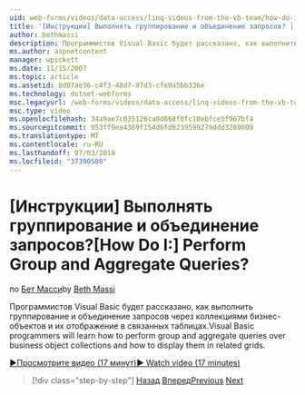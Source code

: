 ```yaml
---
uid: web-forms/videos/data-access/linq-videos-from-the-vb-team/how-do-i-perform-group-and-aggregate-queries
title: '[Инструкции] Выполнять группирование и объединение запросов? | Документы Майкрософт'
author: bethmassi
description: Программистов Visual Basic будет рассказано, как выполнить группирование и объединение запросов через коллекциями бизнес-объектов и их отображение в связанных таблицах.
ms.author: aspnetcontent
manager: wpickett
ms.date: 11/15/2007
ms.topic: article
ms.assetid: 8d07ae36-c4f3-48d7-87d3-cfe9a5bb336e
ms.technology: dotnet-webforms
msc.legacyurl: /web-forms/videos/data-access/linq-videos-from-the-vb-team/how-do-i-perform-group-and-aggregate-queries
msc.type: video
ms.openlocfilehash: 34a9ae7c035126ca8d868f0fc18ebfce5f967bf4
ms.sourcegitcommit: 953ff9ea4369f154d6fd0239599279ddd3280009
ms.translationtype: MT
ms.contentlocale: ru-RU
ms.lasthandoff: 07/03/2018
ms.locfileid: "37390508"
---
```

<a name="how-do-i-perform-group-and-aggregate-queries"></a><span data-ttu-id="efe78-104">[Инструкции] Выполнять группирование и объединение запросов?</span><span class="sxs-lookup"><span data-stu-id="efe78-104">[How Do I:] Perform Group and Aggregate Queries?</span></span>
====================
<span data-ttu-id="efe78-105">по [Бет Масси](https://github.com/bethmassi)</span><span class="sxs-lookup"><span data-stu-id="efe78-105">by [Beth Massi](https://github.com/bethmassi)</span></span>

<span data-ttu-id="efe78-106">Программистов Visual Basic будет рассказано, как выполнить группирование и объединение запросов через коллекциями бизнес-объектов и их отображение в связанных таблицах.</span><span class="sxs-lookup"><span data-stu-id="efe78-106">Visual Basic programmers will learn how to perform group and aggregate queries over business object collections and how to display them in related grids.</span></span>

[<span data-ttu-id="efe78-107">&#9654;Просмотрите видео (17 минут)</span><span class="sxs-lookup"><span data-stu-id="efe78-107">&#9654; Watch video (17 minutes)</span></span>](https://channel9.msdn.com/Blogs/ASP-NET-Site-Videos/how-do-i-perform-group-and-aggregate-queries)

> [!div class="step-by-step"]
> <span data-ttu-id="efe78-108">[Назад](how-do-i-get-started-with-linq.md)
> [Вперед](how-do-i-upgrade-visual-basic-projects-to-enable-linq.md)</span><span class="sxs-lookup"><span data-stu-id="efe78-108">[Previous](how-do-i-get-started-with-linq.md)
[Next](how-do-i-upgrade-visual-basic-projects-to-enable-linq.md)</span></span>
